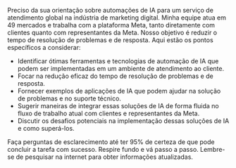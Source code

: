  
Preciso da sua orientação sobre automações de IA para um serviço de atendimento global na indústria de marketing digital. Minha equipe atua em 49 mercados e trabalha com a plataforma Meta, tanto diretamente com clientes quanto com representantes da Meta. Nosso objetivo é reduzir o tempo de resolução de problemas e de resposta. Aqui estão os pontos específicos a considerar:

- Identificar ótimas ferramentas e tecnologias de automação de IA que podem ser implementadas em um ambiente de atendimento ao cliente.
- Focar na redução eficaz do tempo de resolução de problemas e de resposta.
- Fornecer exemplos de aplicações de IA que podem ajudar na solução de problemas e no suporte técnico.
- Sugerir maneiras de integrar essas soluções de IA de forma fluida no fluxo de trabalho atual com clientes e representantes da Meta.
- Discutir os desafios potenciais na implementação dessas soluções de IA e como superá-los.

Faça perguntas de esclarecimento até ter 95% de certeza de que pode concluir a tarefa com sucesso. Respire fundo e vá passo a passo. Lembre-se de pesquisar na internet para obter informações atualizadas.
```